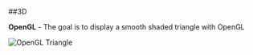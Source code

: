 ##3D

**OpenGL** - The goal is to display a smooth shaded triangle with OpenGL

![OpenGL Triangle](http://rosettacode.org/mw/images/6/63/Triangle.png)